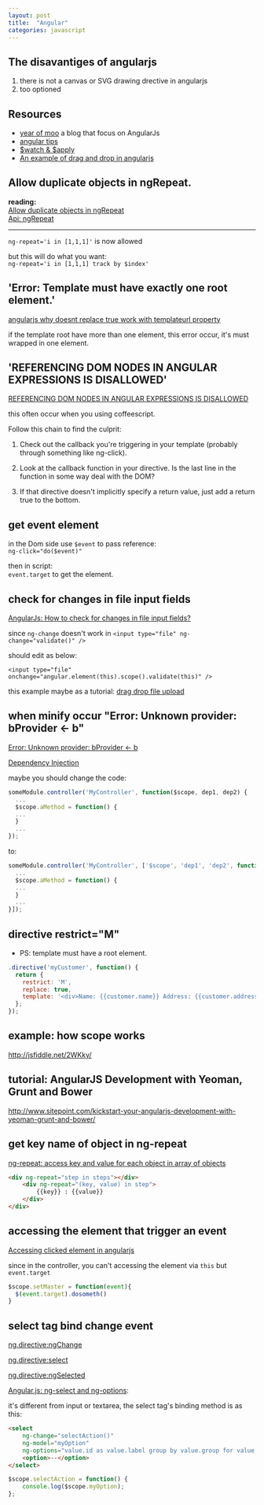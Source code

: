 ```yaml
---
layout: post
title:  "Angular"
categories: javascript
---
```

## The disavantiges of angularjs
1. there is not a canvas or SVG drawing drective in angularjs
2. too optioned

## Resources
* [year of moo](http://www.yearofmoo.com/) a blog that focus on AngularJs
* [angular tips](http://angular-tips.com/)
* [$watch & $apply](http://stackoverflow.com/questions/15112584/using-scope-watch-and-scope-apply)
* [An example of drag and drop in angularjs](http://css.dzone.com/articles/drag-and-drop-angularjs-using)

## Allow duplicate objects in ngRepeat.
__reading:__   
[Allow duplicate objects in ngRepeat](https://github.com/angular/angular.js/pull/2505)  
[Api: ngRepeat](http://docs.angularjs.org/api/ng.directive:ngRepeat)  

___

`ng-repeat='i in [1,1,1]'` is now allowed  

but this will do what you want:  
`ng-repeat='i in [1,1,1] track by $index'` 


## 'Error: Template must have exactly one root element.'
[angularjs why doesnt replace true work with templateurl property](http://stackoverflow.com/questions/11426114/angularjs-why-doesnt-replace-true-work-with-templateurl-property)

if the template root have more than one element, this error occur, it's must wrapped in one element.

## 'REFERENCING DOM NODES IN ANGULAR EXPRESSIONS IS DISALLOWED'
[REFERENCING DOM NODES IN ANGULAR EXPRESSIONS IS DISALLOWED](http://jorshasaur.us/referencing-dom-nodes-in-angular-expressions-is-disallowed/)

this often occur when you using coffeescript.

Follow this chain to find the culprit:

1. Check out the callback you're triggering in your template (probably through something like ng-click).

2. Look at the callback function in your directive. Is the last line in the function in some way deal with the DOM?

3. If that directive doesn't implicitly specify a return value, just add a return true to the bottom.

## get event element

in the Dom side use `$event` to pass reference:  
`ng-click="do($event)"`

then in script:  
`event.target` to get the element.

## check for changes in file input fields

[AngularJs: How to check for changes in file input fields?](http://stackoverflow.com/questions/17922557/angularjs-how-to-check-for-changes-in-file-input-fields)

since `ng-change` doesn't work in `<input type="file" ng-change="validate()" />`

should edit as below:

`<input type="file" onchange="angular.element(this).scope().validate(this)" />`

this example maybe as a tutorial:
[drag drop file upload](http://jsfiddle.net/danielzen/utp7j/)

## when minify occur "Error: Unknown provider: bProvider <- b"

[Error: Unknown provider: bProvider <- b](https://groups.google.com/forum/#!topic/angular/2gpf8Ea-PFQ)

[Dependency Injection](http://docs.angularjs.org/guide/di)

maybe you should change the code:

```js
someModule.controller('MyController', function($scope, dep1, dep2) {
  ...
  $scope.aMethod = function() {
  ...
  }
  ...
});
```
to:

```js
someModule.controller('MyController', ['$scope', 'dep1', 'dep2', function($scope, dep1, dep2) {
  ...
  $scope.aMethod = function() {
  ...
  }
  ...
}]);
```

## directive restrict="M"
* PS: template must have a root element.

```js
.directive('myCustomer', function() {
  return {
    restrict: 'M',
    replace: true,
    template: '<div>Name: {{customer.name}} Address: {{customer.address}}</div>'
  };
});
```

## example: how scope works
http://jsfiddle.net/2WKky/

## tutorial: AngularJS Development with Yeoman, Grunt and Bower
http://www.sitepoint.com/kickstart-your-angularjs-development-with-yeoman-grunt-and-bower/

## get key name of object in ng-repeat
[ng-repeat: access key and value for each object in array of objects]

```html
<div ng-repeat="step in steps"></div>
    <div ng-repeat="(key, value) in step">
        {{key}} : {{value}}
    </div>
</div>
```

## accessing the element that trigger an event 
[Accessing clicked element in angularjs]

since in the controller, you can't accessing the element via `this` but `event.target`

```js
$scope.setMaster = function(event){
  $(event.target).dosometh()
}
```

## select tag bind change event
[ng.directive:ngChange]

[ng.directive:select]

[ng.directive:ngSelected]

[Angular.js: ng-select and ng-options]:

it's different from input or textarea, the select tag's binding method is as this:

```html
<select
    ng-change="selectAction()"
    ng-model="myOption"
    ng-options="value.id as value.label group by value.group for value in myOptions">
    <option>--</option>
</select>
```

```js
$scope.selectAction = function() {
    console.log($scope.myOption);
};
```

[Accessing clicked element in angularjs]: http://stackoverflow.com/questions/12430820
[ng-repeat: access key and value for each object in array of objects]: http://stackoverflow.com/questions/19544904
[ng.directive:select]: http://docs.angularjs.org/api/ng.directive:select
[ng.directive:ngChange]: http://docs.angularjs.org/api/ng.directive:ngChange
[ng.directive:ngSelected]: http://docs.angularjs.org/api/ng.directive:ngSelected
[Angular.js: ng-select and ng-options]: http://www.grobmeier.de/angular-js-ng-select-and-ng-options-21112012.html
